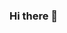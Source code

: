 ### Hi there 👋

<!--
**sgkh001/sgkh001** is a ✨ _special_ ✨ repository because its `README.md` (this file) appears on your GitHub profile.

Here are some ideas to get you started:


## - 😄 I have just completed le wagon bootcamp
## - 👯 I’m looking to collaborate on new projects and improve my coding skills.
## - 🤔 I’m looking for a new job
## - 💬 Ask me about Mauritius
## - 📫 How to reach me: bshine772@gmail.com
-->
